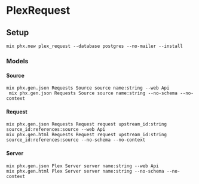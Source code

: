 # PlexRequest

## Setup

```shell
mix phx.new plex_request --database postgres --no-mailer --install
```

### Models

#### Source

```shell
mix phx.gen.json Requests Source source name:string --web Api
 mix phx.gen.json Requests Source source name:string --no-schema --no-context
```

#### Request

```shell
mix phx.gen.json Requests Request request upstream_id:string source_id:references:source --web Api
mix phx.gen.html Requests Request request upstream_id:string source_id:references:source --no-schema --no-context
```

#### Server

```shell
mix phx.gen.json Plex Server server name:string --web Api
mix phx.gen.html Plex Server server name:string --no-schema --no-context
```
